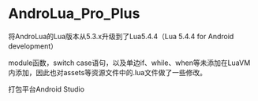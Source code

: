 # AndroLua_Pro_Plus
将AndroLua的Lua版本从5.3.x升级到了Lua5.4.4（Lua 5.4.4 for Android development）

module函数，switch case语句，以及单边if、while、when等未添加在LuaVM内添加，因此也对assets等资源文件中的.lua文件做了一些修改。

打包平台Android Studio
